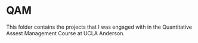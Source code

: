 # QAM
This folder contains the projects that I was engaged with in the Quantitative Assest Management Course at UCLA Anderson. 
